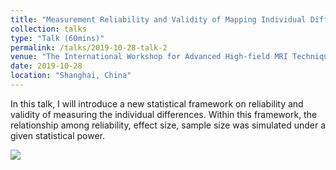```yaml
---
title: "Measurement Reliability and Validity of Mapping Individual Differences in Human Brain with MRI: From CoRR to 3R-BRAIN"
collection: talks
type: "Talk (60mins)"
permalink: /talks/2019-10-28-talk-2
venue: "The International Workshop for Advanced High-field MRI Techniques on Human Participants: 7T Ultra-High Field MRI Scanner and Repeated fMRI Measurement"
date: 2019-10-28
location: "Shanghai, China"
---
```


In this talk, I will introduce a new statistical framework on reliability and validity of measuring the individual differences. Within this framework, the relationship among reliability, effect size, sample size was simulated under a given statistical power.

<img src='/images/7Tshanghai_500x300.png' align="middle"><br/>
